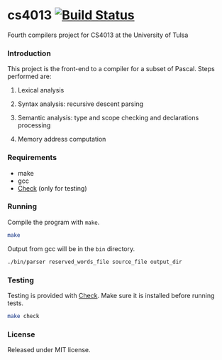 cs4013 [![Build Status](https://travis-ci.org/jaredtking/cs4013-4.png?branch=master)](https://travis-ci.org/jaredtking/cs4013-4)
======

Fourth compilers project for CS4013 at the University of Tulsa

### Introduction

This project is the front-end to a compiler for a subset of Pascal. Steps performed are:

1.  Lexical analysis

2.  Syntax analysis: recursive descent parsing

3.  Semantic analysis: type and scope checking and declarations processing

4.  Memory address computation

### Requirements

- make
- gcc
- [Check](http://check.sourceforge.net/) (only for testing)

### Running

Compile the program with `make`.

```bash
make
```

Output from gcc will be in the `bin` directory.

```bash
./bin/parser reserved_words_file source_file output_dir
```

### Testing

Testing is provided with [Check](http://check.sourceforge.net/). Make sure it is installed before running tests.

```bash
make check
```

### License

Released under MIT license.
